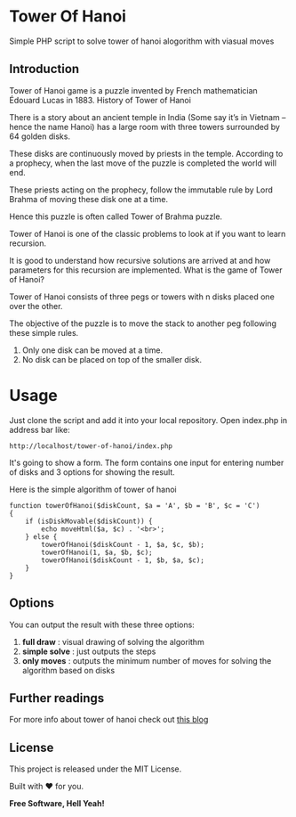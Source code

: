 # Tower Of Hanoi
Simple PHP script to solve tower of hanoi alogorithm with viasual moves

## Introduction

Tower of Hanoi game is a puzzle invented by French mathematician Édouard Lucas in 1883.
History of Tower of Hanoi

There is a story about an ancient temple in India (Some say it’s in Vietnam – hence the name Hanoi) has a large room with three towers surrounded by 64 golden disks.

These disks are continuously moved by priests in the temple. According to a prophecy, when the last move of the puzzle is completed the world will end.

These priests acting on the prophecy, follow the immutable rule by Lord Brahma of moving these disk one at a time.

Hence this puzzle is often called Tower of Brahma puzzle.

Tower of Hanoi is one of the classic problems to look at if you want to learn recursion.

It is good to understand how recursive solutions are arrived at and how parameters for this recursion are implemented.
What is the game of Tower of Hanoi?

Tower of Hanoi consists of three pegs or towers with n disks placed one over the other.

The objective of the puzzle is to move the stack to another peg following these simple rules.

1) Only one disk can be moved at a time.
2) No disk can be placed on top of the smaller disk.

# Usage
Just clone the script and add it into your local repository. Open index.php in address bar like:
```
http://localhost/tower-of-hanoi/index.php
```

It's going to show a form.
The form contains one input for entering number of disks and 3 options for showing the result.

Here is the simple algorithm of tower of hanoi
```
function towerOfHanoi($diskCount, $a = 'A', $b = 'B', $c = 'C')
{
    if (isDiskMovable($diskCount)) {
        echo moveHtml($a, $c) . '<br>';
    } else {
        towerOfHanoi($diskCount - 1, $a, $c, $b);
        towerOfHanoi(1, $a, $b, $c);
        towerOfHanoi($diskCount - 1, $b, $a, $c);
    }
}

```

## Options
You can output the result with these three options:

1) **full draw** : visual drawing of solving the algorithm
2) **simple solve** : just outputs the steps
3) **only moves** : outputs the minimum number of moves for solving the algorithm based on disks

## Further readings

For more info about tower of hanoi check out [this blog][df1]

## License

This project is released under the MIT License.

Built with ❤ for you.

**Free Software, Hell Yeah!**


   [df1]: https://www.hackerearth.com/blog/developers/tower-hanoi-recursion-game-algorithm-explained/
   
   
